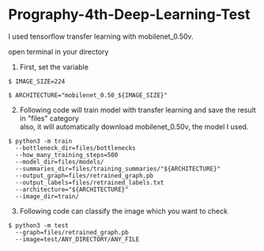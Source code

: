 # Prography-4th-Deep-Learning-Test

I used tensorflow transfer learning with mobilenet_0.50v.

open terminal in your directory
1. First, set the variable
<pre><code>$ IMAGE_SIZE=224</code></pre>
<pre><code>$ ARCHITECTURE="mobilenet_0.50_${IMAGE_SIZE}"</code></pre>

2. Following code will train model with transfer learning and save the result in "files" category  
also, it will automatically download mobilenet_0.50v, the model I used.
<pre><code>$ python3 -m train
  --bottleneck_dir=files/bottlenecks
  --how_many_training_steps=500
  --model_dir=files/models/
  --summaries_dir=files/training_summaries/"${ARCHITECTURE}"
  --output_graph=files/retrained_graph.pb
  --output_labels=files/retrained_labels.txt
  --architecture="${ARCHITECTURE}"
  --image_dir=train/</code></pre>
  
3. Following code can classify the image which you want to check
<pre><code>$ python3 -m test
  --graph=files/retrained_graph.pb
  --image=test/ANY_DIRECTORY/ANY_FILE</code></pre>
